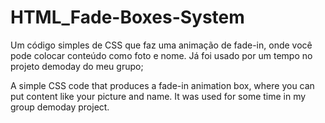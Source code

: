 # HTML_Fade-Boxes-System
Um código simples de CSS que faz uma animação de fade-in, onde você pode colocar conteúdo como foto e nome.
Já foi usado por um tempo no projeto demoday do meu grupo; 

A simple CSS code that produces a fade-in animation box, where you can put content like your picture and name.
It was used for some time in my group demoday project.

